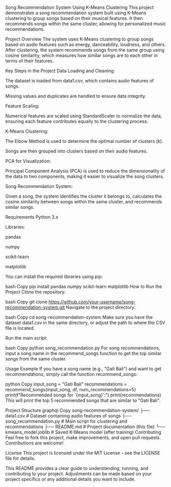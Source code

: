 Song Recommendation System Using K-Means Clustering
This project demonstrates a song recommendation system built using K-Means clustering to group songs based on their musical features. It then recommends songs within the same cluster, allowing for personalized music recommendations.

Project Overview
The system uses K-Means clustering to group songs based on audio features such as energy, danceability, loudness, and others. After clustering, the system recommends songs from the same group using cosine similarity, which measures how similar songs are to each other in terms of their features.

Key Steps in the Project
Data Loading and Cleaning:

The dataset is loaded from data1.csv, which contains audio features of songs.

Missing values and duplicates are handled to ensure data integrity.

Feature Scaling:

Numerical features are scaled using StandardScaler to normalize the data, ensuring each feature contributes equally to the clustering process.

K-Means Clustering:

The Elbow Method is used to determine the optimal number of clusters (k).

Songs are then grouped into clusters based on their audio features.

PCA for Visualization:

Principal Component Analysis (PCA) is used to reduce the dimensionality of the data to two components, making it easier to visualize the song clusters.

Song Recommendation System:

Given a song, the system identifies the cluster it belongs to, calculates the cosine similarity between songs within the same cluster, and recommends similar songs.

Requirements
Python 3.x

Libraries:

pandas

numpy

scikit-learn

matplotlib

You can install the required libraries using pip:

bash
Copy
pip install pandas numpy scikit-learn matplotlib
How to Run the Project
Clone the repository:

bash
Copy
git clone https://github.com/your-username/song-recommendation-system.git
Navigate to the project directory:

bash
Copy
cd song-recommendation-system
Make sure you have the dataset data1.csv in the same directory, or adjust the path to where the CSV file is located.

Run the main script:

bash
Copy
python song_recommendation.py
For song recommendations, input a song name in the recommend_songs function to get the top similar songs from the same cluster.

Usage Example
If you have a song name (e.g., "Gati Bali") and want to get recommendations, simply call the function recommend_songs:

python
Copy
input_song = "Gati Bali"
recommendations = recommend_songs(input_song, df, num_recommendations=5)
print(f"Recommended songs for '{input_song}':")
print(recommendations)
This will print the top 5 recommended songs that are similar to "Gati Bali".

Project Structure
graphql
Copy
song-recommendation-system/
├── data1.csv                   # Dataset containing audio features of songs
├── song_recommendation.py       # Main script for clustering and recommendations
├── README.md                   # Project documentation (this file)
└── kmeans_model.joblib          # Saved K-Means model (after training)
Contributing
Feel free to fork this project, make improvements, and open pull requests. Contributions are welcome!

License
This project is licensed under the MIT License - see the LICENSE file for details.

This README provides a clear guide to understanding, running, and contributing to your project. Adjustments can be made based on your project specifics or any additional details you want to include.



